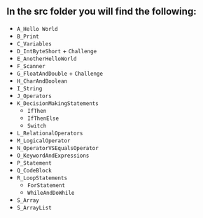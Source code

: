 ## In the src folder you will find the following:
- `A_Hello World`
- `B_Print`
- `C_Variables`
- `D_IntByteShort` + `Challenge`
- `E_AnotherHelloWorld`
- `F_Scanner`
- `G_FloatAndDouble` + `Challenge`
- `H_CharAndBoolean`
- `I_String`
- `J_Operators`
- `K_DecisionMakingStatements`  
    - `IfThen`
    - `IfThenElse`  
    - `Switch`
- `L_RelationalOperators`
- `M_LogicalOperator`
- `N_OperatorVSEqualsOperator`
- `O_KeywordAndExpressions`
- `P_Statement`
- `Q_CodeBlock`
- `R_LoopStatements`  
    - `ForStatement`
    - `WhileAndDoWhile`
- `S_Array`
- `S_ArrayList`